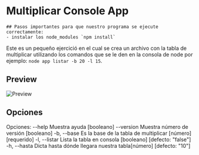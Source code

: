 # Multiplicar Console App
    ## Pasos importantes para que nuestro programa se ejecute correctamente:
    - instalar los node_modules `npm install`

Este es un pequeño ejercició en el cual se crea un archivo con la tabla de multiplicar utilizando los comandos que se le den en la consola de node por ejemplo: `node app listar -b 20 -l 15`.

## Preview
![Preview](https://user-images.githubusercontent.com/37966712/105644250-53260400-5e5a-11eb-8f7e-6a0577b218d1.png)


## Opciones 
Opciones:
      --help     Muestra ayuda                                        [booleano]
      --version  Muestra número de versión                            [booleano]
  -b, --base     Es la base de la tabla de multiplicar      [número] [requerido]
  -l, --listar   Lista la tabla en consola         [booleano] [defecto: "false"]
  -h, --hasta    Dicta hasta dónde llegara nuestra tabla[número] [defecto: "10"]